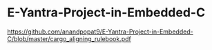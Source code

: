 # E-Yantra-Project-in-Embedded-C

https://github.com/anandpopat9/E-Yantra-Project-in-Embedded-C/blob/master/cargo_aligning_rulebook.pdf
